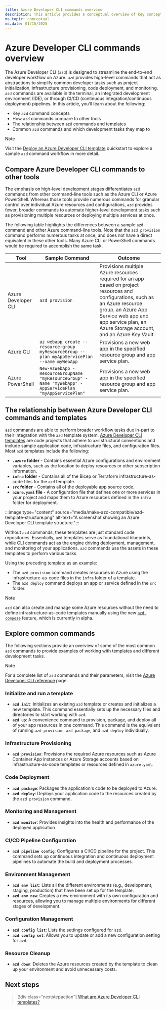 ```yaml
---
title: Azure Developer CLI commands overview
description: This article provides a conceptual overview of key concepts for Azure Developer CLI commands
ms.topic: conceptual
ms.date: 01/15/2025
---
```


# Azure Developer CLI commands overview

The Azure Developer CLI (`azd`) is designed to streamline the end-to-end developer workflow on Azure. `azd` provides high-level commands that act as abstractions to simplify common developer tasks such as project initialization, infrastructure provisioning, code deployment, and monitoring. `azd` commands are available in the terminal, an integrated development environment (IDE), or through CI/CD (continuous integration/continuous deployment) pipelines. In this article, you'll learn about the following:

- Key `azd` command concepts
- How `azd` commands compare to other tools
- The relationship between `azd` commands and templates
- Common `azd` commands and which development tasks they map to

> [!NOTE]
> Visit the [Deploy an Azure Developer CLI template](/azure/developer/azure-developer-cli/get-started) quickstart to explore a sample `azd` command workflow in more detail.

## Compare Azure Developer CLI commands to other tools

The emphasis on high-level development stages differentiates `azd` commands from other command-line tools such as the Azure CLI or Azure PowerShell. Whereas those tools provide numerous commands for granular control over individual Azure resources and configurations, `azd` provides fewer, broader commands to automate higher-level development tasks such as provisioning multiple resources or deploying multiple services at once.

The following table highlights the differences between a sample `azd` command and other Azure command-line tools. Note that the `azd provision` command performs numerous tasks at once, and does not have a direct equivalent in these other tools. Many Azure CLI or PowerShell commands would be required to accomplish the same task.

| Tool                | Sample Command                                                                 | Outcome                                                                                   |
|---------------------|------------------------------------------------------------------------------|-------------------------------------------------------------------------------------------|
| Azure Developer CLI | `azd provision`                                                               | Provisions multiple Azure resources required for an app based on project resources and configurations, such as an Azure resource group, an Azure App Service web app and app service plan, an Azure Storage account, and an Azure Key Vault. |
| Azure CLI           | `az webapp create --resource-group myResourceGroup --plan myAppServicePlan --name myWebApp` | Provisions a new web app in the specified resource group and app service plan.            |
| Azure PowerShell    | `New-AzWebApp -ResourceGroupName "myResourceGroup" -Name "myWebApp" -AppServicePlan "myAppServicePlan"` | Provisions a new web app in the specified resource group and app service plan.            |

## The relationship between Azure Developer CLI commands and templates

`azd` commands are able to perform broader workflow tasks due in-part to their integration with the `azd` template system. [Azure Developer CLI templates](/azure/developer/azure-developer-cli/azd-templates) are code projects that adhere to `azd` structural conventions and include sample application code, infrastructure files, and configuration files. Most `azd` templates include the following:

- **`.azure` folder** - Contains essential Azure configurations and environment variables, such as the location to deploy resources or other subscription information.
- **`infra` folder** - Contains all of the Bicep or Terraform infrastructure-as-code files for the `azd` template.
- **`src` folder** - Contains all of the deployable app source code.
- **`azure.yaml` file** - A configuration file that defines one or more services in your project and maps them to Azure resources defined in the `infra` folder for deployment.

:::image type="content" source="media/make-azd-compatible/azd-template-structure.png" alt-text="A screenshot showing an Azure Developer CLI template structure.":::

Without `azd` commands, these templates are just standard code repositories. Essentially, `azd` templates serve as foundational blueprints, while CLI commands act as the engine driving deployment, management, and monitoring of your applications. `azd` commands use the assets in these templates to perform various tasks.

Using the preceding template as an example:

- The `azd provision` command creates resources in Azure using the infrastructure-as-code files in the `infra` folder of a template.
- The `azd deploy` command deploys an app or service defined in the `src` folder.

> [!NOTE]
> `azd` can also create and manage some Azure resources without the need to define infrastructure-as-code templates manually using the new [`azd compose`](/azure/developer/azure-developer-cli/azd-compose) feature, which is currently in alpha.

## Explore common commands

The following sections provide an overview of some of the most common `azd` commands to provide examples of working with templates and different development tasks. 

> [!NOTE]
> For a complete list of `azd` commands and their parameters, visit the [Azure Developer CLI reference](/azure/developer/azure-developer-cli/reference) page.

### Initialize and run a template

- **`azd init`**: Initializes an existing `azd` template or creates and initializes a new template. This command essentially sets up the necessary files and directories to start working with `azd`.
- **`azd up`**: A convenience command to provision, package, and deploy all of your app resources in one command. This command is the equivalent of running `azd provision`, `azd package`, and `azd deploy` individually.

### Infrastructure Provisioning

- **`azd provision`**: Provisions the required Azure resources such as Azure Container App instances or Azure Storage accounts based on infrastructure-as-code templates or resources defined in `azure.yaml`.

### Code Deployment

- **`azd package`**: Packages the application's code to be deployed to Azure.
- **`azd deploy`**: Deploys your application code to the resources created by the `azd provision` command.

### Monitoring and Management

- **`azd monitor`**: Provides insights into the health and performance of the deployed application

### CI/CD Pipeline Configuration

- **`azd pipeline config`**: Configures a CI/CD pipeline for the project. This command sets up continuous integration and continuous deployment pipelines to automate the build and deployment processes.

### Environment Management

- **`azd env list`**: Lists all the different environments (e.g., development, staging, production) that have been set up for the template.
- **`azd env new`**: Creates a new environment with its own configuration and resources, allowing you to manage multiple environments for different stages of development.

### Configuration Management

- **`azd config list`**: Lists the settings configured for `azd`.
- **`azd config set`**: Allows you to update or add a new configuration setting for `azd`.

### Resource Cleanup

- **`azd down`**: Deletes the Azure resources created by the template to clean up your environment and avoid unnecessary costs.

## Next steps

> [!div class="nextstepaction"]
> [What are Azure Developer CLI templates?](./azd-templates.md)
